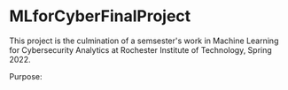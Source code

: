 # MLforCyberFinalProject

This project is the culmination of a semsester's work in Machine Learning for Cybersecurity Analytics at Rochester Institute of Technology, Spring 2022. 

Purpose: 